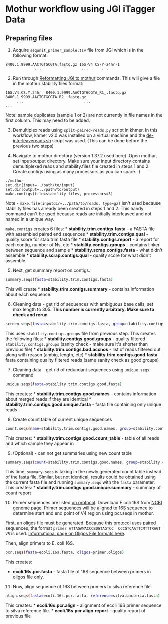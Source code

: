 # Mothur workflow using JGI iTagger Data

## Preparing files

1. Acquire `sequnit_primer_sample.tsv` file from JGI which is in the following format:

  ```shell
  8400.1.9999.AACTGTGCGTA.fastq.gz 16S-V4 CS-Y-24hr-1
               ...                  ...      ...
  ```

2. Run through [Reformatting JGI to mothur](https://github.com/jessicamizzi/mothur-commands/blob/master/reformatting-jgi-to-mothur.txt) commands. This will give a file in the mothur stability.files format:

  ```shell
  16S.V4.CS.Y.24hr  8400.1.9999.AACTGTGCGTA_R1_.fastq.gz 8400.1.9999.AACTGTGCGTA_R2_.fastq.gz
       ...                           ...                                  ...
  ```

  Note: sample duplicates (sample 1 or 2) are not currently in file names in the first column. This may need to be added.

3. Demultiplex reads using `split-paired-reads.py` script in khmer. In this workflow, khmer v2.0 was installed on a virtual machine and the [de-interleavereads.sh](https://github.com/jessicamizzi/mothur-commands/blob/master/de-interleavereads.sh) script was used. (This can be done before the previous two steps)

4. Navigate to mothur directory (version 1.37.2 used here). Open mothur, set input/output directory. Make sure your input directory contains demultiplexed reads and stability.files file created in steps 1 and 2. Create contigs using as many processors as you can spare. :)
  
  ```shell
  ./mothur
  set.dir(input=../path/to/input)
  set.dir(output=../path/to/output)
  make.contigs(file=stability.files, processors=3)
  ```
  Note - `make.file(inputdir=../path/to/reads, type=gz)` isn't used because stability.files has already been created in steps 1 and 2. This handy command can't be used because reads are initially interleaved and not named in a unique way.
  
  `make.contigs` creates 6 files:
    * **stability.trim.contigs.fasta** - a FASTA file with assembled paired end sequences
    * **stability.trim.contigs.qual** - quality score for stab.trim fasta file
    * **stability.contigs.report** - a report for each contig, number of Ns, etc
    * **stability.contigs.groups** - contains linker between sequence and sample
    * **stability.scrap.contigs.fasta** - what didn't assemble
    * **stability.scrap.contigs.qual** - quality score for what didn't assemble

5. Next, get summary report on contigs.
  ```bash
  summary.seqs(fasta=stability.trim.contigs.fasta)
  ```
  This will create 
    * **stability.trim.contigs.summary** - contains information about each sequence.
    
6. Cleaning data - get rid of sequences with ambiguous base calls, set max length to 305. **This number is currently arbitrary. Make sure to check and rerun**
  ```bash
  screen.seqs(fasta=stability.trim.contigs.fasta, group=stability.contigs.groups, maxambig=305)
  ```
  This uses `stability.contigs.groups` file from previous step. This creates the following files:
    * **stability.contigs.good.groups** - quality filtered `stability.contigs.groups` (sanity check - make sure it's shorter than previous file)
    * **stability.trim.contigs.bad.accnos** - list of reads filtered out along with reason (ambig, length, etc)
    * **stability.trim.contigs.good.fasta** - fasta containing quality filtered reads (same sanity check as good.groups)

7. Cleaning data - get rid of redundant sequences using `unique.seqs` command
  
  ```bash
  unique.seqs(fasta=stability.trim.contigs.good.fasta)
  ```
  This creates:
    * **stability.trim.contigs.good.names** - contains information about merged reads if they are identical
    * **stability.trim.contigs.good.unique.fasta** - fasta file containing only unique reads

8. Create count table of current unique sequences

  ```bash
  count.seqs(name=stability.trim.contigs.good.names, group=stability.contigs.good.groups)
  ```
  
  This creates:
    * **stability.trim.contigs.good.count_table** - table of all reads and which sample they appear in
    
9. (Optional) - can not get summaries using new count table

  ```bash
  summary.seqs(count=stability.trim.contigs.good.names, group=stability.contigs.good.groups)
  ```
  This time, `summary.seqs` is taking in the newly generated count table instead of the fasta file. Similar, but not identical, results could be obtained using the current fasta file and running `summary.seqs` with the `fasta` parameter.
  This creates:
    * **stability.trim.contigs.good.unique.summary** - summary of count report

10. Primer sequences are listed [on protocol](http://1ofdmq2n8tc36m6i46scovo2e.wpengine.netdna-cdn.com/wp-content/uploads/2016/04/iTag-Sample-Amplification-QC-v1.3.pdf). Download E coli 16S from [NCBI genome page](https://www.ncbi.nlm.nih.gov/nuccore/174375?report=fasta). Primer sequences will be aligned to 16S sequence to determine start and end point of V4 region using pcr.seqs in mothur.
  
  First, an oligos file must be generated. Because this protocol uses paired sequences, the format `primer ATTAGAWACCCBDGTAGTCC  CCCGTCAATTCMTTTRAGT  V5` is used. [Informational page on Oligos File formats here](http://www.mothur.org/wiki/Oligos_File).

  Then, align primers to E. coli 16S.

  ```bash
  pcr.seqs(fasta=ecoli.16s.fasta, oligos=primer.oligos)
  ```
  This creates:
   * **ecoli.16s.pcr.fasta** - fasta file of 16S sequence between primers in oligos file only.

11. Now, align sequence of 16S between primers to silva reference file.
 
  ```bash
  align.seqs(fasta=ecoli.16s.pcr.fasta, reference=silva.bacteria.fasta)
  ```
  This creates:
    * **ecoli.16s.pcr.align** - alignment of ecoli 16S primer sequence to silva reference file.
    * **ecoli.16s.pcr.align.report** - quality report of previous file
